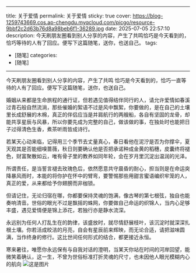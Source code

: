 
---
title: 关于爱情
permalink: 关于爱情
sticky: true
cover: https://blog-1259743669.cos.ap-chengdu.myqcloud.com/picgo/resource-9bbf2c2d63b76d8a98beb6f1-36289.jpg
date: 2025-07-05 22:57:10
description: 今天刷朋友圈看到别人分享的内容，产生了共鸣恰巧是今天看到的，恰巧等待的人有了回应。便写下这篇随笔，送你，也送自己。
tags:

- [随笔]
categories:
- [随笔]
---

今天刷朋友圈看到别人分享的内容，产生了共鸣
恰巧是今天看到的，恰巧一直等待的人有了回应。便写下这篇随笔，送你，也送自己。

婚姻从来都是生命旅程的通行证，但若遇见值得结伴同行的人，请允许爱情如春溪过青石般自然流淌，那些催婚的絮语不过是风中飘絮，你要做的，是在自己的土壤里长成舒展的木棉，真正的伴侣应当是并肩航行的两艘船，各自有坚固的龙骨，却能共享星辰与风暴，所以你要先成为完整的自己，做该做的事，在独处时也能把日子过得清色生香，煮茶听雨皆成诗行。

若某天心动来临，记得用三个季节去丈量真心，春日看他在泥泞是否为你撑伞，夏天观其是否能细嗅蔷薇，秋日则要确认他是否把承诺种成金黄的稻穗，皮囊终将褪色，财富聚散如云，唯有骨子里的教养如同年轮，会在岁月里沉淀出温润的光泽。

所谓责任，是当誓言褪去玫瑰色后，依然愿意共守晨昏的耐心，担当则是在命运突降暴风雨时，本能的将你护在怀中的臂弯，要警惕那些用甜言蜜语编织牢笼的人，真正的爱，从来都给予你翅膀而非枷锁。

但请记住，无论归宿在哪，你都要保持灵魂的饱满，像古琴的第七根弦，独自也能奏响清音。世俗的眼光不过是飘摇的蛛网，你要做自己命运的织锦人，当内心足够丰盛，遇见爱情便是锦上添花，若独行亦是静水流深。

永远别为任何人打乱生在的韵律，该盛放时，就尽情舒展枝叶，该沉淀时就深深扎根土壤。你若活成皎洁的月亮，自会有星辰前来辉映，而无论合适，请把滋味圆满，当作终身的修行。这比世间任何形式的结合，都更接近永恒。

寒来暑往，唯愿你永远保有与自我对话的澄明，当某天你站在时间的河岸回望，能微笑着确认，这一生，不曾为世俗标准打折灵魂的尺寸，也未因他人眼光模糊内心的航向
![这是图片](https://blog-1259743669.cos.ap-chengdu.myqcloud.com/picgo/resource-9bbf2c2d63b76d8a98beb6f1-36289.jpg)
